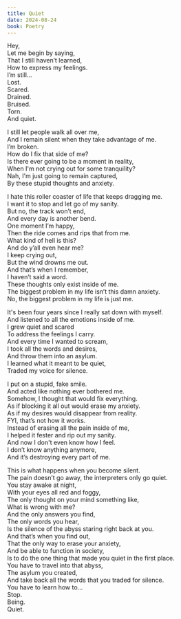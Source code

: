 ```yaml
---
title: Quiet
date: 2024-08-24
book: Poetry
---
```

Hey,\
Let me begin by saying,\
That I still haven’t learned,\
How to express my feelings.\
I’m still…\
Lost.\
Scared.\
Drained.\
Bruised.\
Torn.\
And quiet.

I still let people walk all over me,\
And I remain silent when they take advantage of me.\
I’m broken.\
How do I fix that side of me?\
Is there ever going to be a moment in reality,\
When I'm not crying out for some tranquility?\
Nah, I'm just going to remain captured,\
By these stupid thoughts and anxiety.

I hate this roller coaster of life that keeps dragging me.\
I want it to stop and let go of my sanity.\
But no, the track won’t end,\
And every day is another bend.\
One moment I’m happy,\
Then the ride comes and rips that from me.\
What kind of hell is this?\
And do y’all even hear me?\
I keep crying out,\
But the wind drowns me out.\
And that’s when I remember,\
I haven’t said a word.\
These thoughts only exist inside of me.\
The biggest problem in my life isn’t this damn anxiety.\
No, the biggest problem in my life is just me.

It's been four years since I really sat down with myself.\
And listened to all the emotions inside of me.\
I grew quiet and scared\
To address the feelings I carry.\
And every time I wanted to scream,\
I took all the words and desires,\
And throw them into an asylum.\
I learned what it meant to be quiet,\
Traded my voice for silence.

I put on a stupid, fake smile.\
And acted like nothing ever bothered me.\
Somehow, I thought that would fix everything.\
As if blocking it all out would erase my anxiety.\
As if my desires would disappear from reality.\
FYI, that’s not how it works.\
Instead of erasing all the pain inside of me,\
I helped it fester and rip out my sanity.\
And now I don't even know how I feel.\
I don’t know anything anymore,\
And it’s destroying every part of me.

This is what happens when you become silent.\
The pain doesn’t go away, the interpreters only go quiet.\
You stay awake at night,\
With your eyes all red and foggy,\
The only thought on your mind something like,\
What is wrong with me?\
And the only answers you find,\
The only words you hear,\
Is the silence of the abyss staring right back at you.\
And that’s when you find out,\
That the only way to erase your anxiety,\
And be able to function in society,\
Is to do the one thing that made you quiet in the first place.\
You have to travel into that abyss,\
The asylum you created,\
And take back all the words that you traded for silence.\
You have to learn how to…\
Stop.\
Being.\
Quiet.
